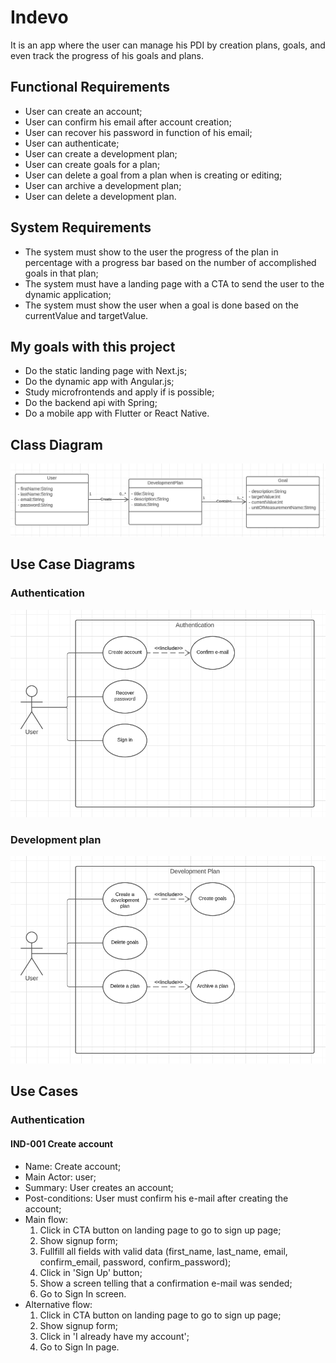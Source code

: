 # Indevo

It is an app where the user can manage his PDI by creation plans, goals, and even track the progress of his goals and plans.

## Functional Requirements

- User can create an account;
- User can confirm his email after account creation;
- User can recover his password in function of his email;
- User can authenticate;
- User can create a development plan;
- User can create goals for a plan;
- User can delete a goal from a plan when is creating or editing;
- User can archive a development plan;
- User can delete a development plan.

## System Requirements

- The system must show to the user the progress of the plan in percentage with a progress bar based on the number of accomplished goals in that plan;
- The system must have a landing page with a CTA to send the user to the dynamic application;
- The system must show the user when a goal is done based on the currentValue and targetValue.

## My goals with this project

- Do the static landing page with Next.js;
- Do the dynamic app with Angular.js;
- Study microfrontends and apply if is possible;
- Do the backend api with Spring;
- Do a mobile app with Flutter or React Native.

## Class Diagram

![Class Diagram](./class-diagram.png)

## Use Case Diagrams

### Authentication

![Use Case Diagram - Authentication](./use-cases-diagram-authentication.png)

### Development plan

![Use Case Diagram - Development Plan](./use-cases-diagram-development-plan.png)

## Use Cases

### Authentication

#### IND-001 Create account

- Name: Create account;
- Main Actor: user;
- Summary: User creates an account;
- Post-conditions: User must confirm his e-mail after creating the account;
- Main flow:
  1. Click in CTA button on landing page to go to sign up page;
  2. Show signup form;
  3. Fullfill all fields with valid data (first_name, last_name, email, confirm_email, password, confirm_password);
  4. Click in 'Sign Up' button;
  5. Show a screen telling that a confirmation e-mail was sended;
  6. Go to Sign In screen.
- Alternative flow:
  1. Click in CTA button on landing page to go to sign up page;
  2. Show signup form;
  3. Click in 'I already have my account';
  4. Go to Sign In page.
